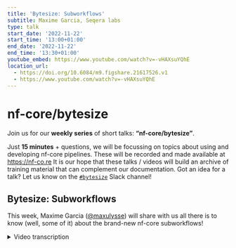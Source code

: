 ```yaml
---
title: 'Bytesize: Subworkflows'
subtitle: Maxime Garcia, Seqera labs
type: talk
start_date: '2022-11-22'
start_time: '13:00+01:00'
end_date: '2022-11-22'
end_time: '13:30+01:00'
youtube_embed: https://www.youtube.com/watch?v=-vHAXsuYQhE
location_url:
  - https://doi.org/10.6084/m9.figshare.21617526.v1
  - https://www.youtube.com/watch?v=-vHAXsuYQhE
---
```


# nf-core/bytesize

Join us for our **weekly series** of short talks: **“nf-core/bytesize”**.

Just **15 minutes** + questions, we will be focussing on topics about using and developing nf-core pipelines.
These will be recorded and made available at <https://nf-co.re>
It is our hope that these talks / videos will build an archive of training material that can complement our documentation. Got an idea for a talk? Let us know on the [`#bytesize`](https://nfcore.slack.com/channels/bytesize) Slack channel!

## Bytesize: Subworkflows

This week, Maxime Garcia ([@maxulysse](https://github.com/maxulysse)) will share with us all there is to know (well, some of it) about the brand-new nf-core subworkflows!

<details markdown="1"><summary>Video transcription</summary>
:::note
The content has been edited to make it reader-friendly
:::

[0:01](https://www.youtube.com/watch?v=-vHAXsuYQhE&t=1)
(host) Hello, everyone. My name is Franziska Bonath. I'm today's host of the bytesize talk, and with me is Maxime, newly member of the Seqera team. He is here today to talk about nf-core subworkflows. Very interesting.

[0:18](https://www.youtube.com/watch?v=-vHAXsuYQhE&t=18)
Indeed. Hello, everyone. Let me share my screen. I'm sharing my full screen because I'm trying some demo as well at some point, so I think it's a bad idea, but I need to try that. Full-size screen. Hello, everyone. My name is Maxime Garcia. I'm working at Sequera Labs in the Scientific Development team. I'm still working in Stockholm, but remotely from Barcelona, but yeah, that's Seqera, so it's fine. Come join us.

[0:58](https://www.youtube.com/watch?v=-vHAXsuYQhE&t=58)
I'm going to talk about subworkflows. Basically, what is new with the subworkflows in nf-core? What is our plan, currently and maybe in the short, long, medium term, and some demo time. Tiny disclaimer to start, I think it's always important. More or less, what I say are more or less like my own takes of what the community is doing. Other developers might follow my ideas. Other developers might have other ideas. But I think it's good because that's how we are forging the best practice. It might and it probably will evolve some of the logic, some of the syntax, some of the stuff. But I think it's good that we try stuff and we figure out what is the best way to do stuff.

[1:48](https://www.youtube.com/watch?v=-vHAXsuYQhE&t=108)
All of the new stuff. I think the most important part is that we have now subworkflows in a specific folder in the nf-core module repository. We can have a look there. If we look at the repo, we have a subworkflows folder. And in the subworkflows folder, we have an nf-core folder. And in that folder, we have all of the current subworkflows for nf-core.

[2:20](https://www.youtube.com/watch?v=-vHAXsuYQhE&t=140)
I think the most important thing that we did during - not the most important thing, but for me, the stuff that had the most impact on my work on the pipeline - was actually the naming convention that we had, which is basically explained all there. We want to have a naming convention because that way it's much easier to understand directly what a subworkflows is doing or not.

[2:55](https://www.youtube.com/watch?v=-vHAXsuYQhE&t=175)
Otherwise we have a lot of documentation here on this page, which is... I'm at the bottom of the page... Which is DSL2 subworkflows that's in the doc contributing... DSL2 subworkflows. A lot of the logic is inherited from the module. We still keep the same terminology, which I think is super important. Remember in nf-core a module will be just the atomic process and the subworkflow is a chain of modules. All of the logic is pretty similar to all that. All of the underlying logic.

[3:42](https://www.youtube.com/watch?v=-vHAXsuYQhE&t=222)
We also have a lot of documentation for that. What we did new is some new tools commands. We don't have everything there yet, so I will... Let's finish the presentation before we actually start the demo. A new command is installed, so I will show that in the demo time as well.

[4:05](https://www.youtube.com/watch?v=-vHAXsuYQhE&t=242)
The plan. We do have a plan of course. At least I have a plan myself, which is translating all of the local subworkflows that we had in Sarek and putting all of that into nf-core because that way I think it's very good for the community and I am hoping also to help other pipelines by doing that, and to convert more and more local subworkflows into nf-core. That way I'm pretty sure we can find a proper logic to be smarter and to do smart things. It's a bit redundant, but that's my plan. And I think with that we could find some new ways to do stuff for a new pipeline.

[4:50](https://www.youtube.com/watch?v=-vHAXsuYQhE&t=290)
One example is that in Sarek we use Freebase. It's one of the tools that we use. We use many tools, but at least I know that Freebase is used by other pipelines. And I'm pretty sure that we're doing some stuff in Sarek. We have a spread and gather solution that can speed things up. we are trying to import that into the nf-core module, and I'm pretty sure once we have that in the nf-core module, then other pipelines might be able to import this subworkflow, and I'm pretty sure that will be a huge gain for the whole community. I'm really looking forward.

[5:26](https://www.youtube.com/watch?v=-vHAXsuYQhE&t=326)
And now let's go into demo time. I'm going to demo how to install a subworkflow. I'm going to install a subworkflow that I just created yesterday. Actually, I just ported a local subworkflow from Sarek into a nf-core module. I'm just going to do that. First I already did that, I installed the dev version of tools. This part is the most important, I think, dev. I did that already. Now I'm going to my local repo. This is my own fork. I'm just creating a new branch. That's very simple. Now we have the new nf-core tool. There's this command `subworkflows` that the infrastructure team, so Matthias, Julia, and everyone else, I don't know who else is involved in the infrastructure team, but they did a pretty good job with all that. And I always like what they do. It looks so fancy, what they're doing.

[6:43](https://www.youtube.com/watch?v=-vHAXsuYQhE&t=403)
No command subworkflow? Oh, yes, maybe just without the "S", subworkflow, no? subworkflow. And yes, the S was there. Don't misspell stuff! For the pipeline, we have `info`, `install`, `list`, `remove`, and `update` to develop new subworkflows that will be very similar to the same command that we have for the modules. I will not show that, but I will show all of that. Let's try `nf-core subworkflow info`. I want to have an info about the new subworkflow you want to install. Is the subworkflow locally installed? No, because I want to install it. Please select a subworkflow. I want to select the "vcf_annotate_snpeff", and I have some nice information about all that. It does perform annotation, I mean, snpEff, and then bgzip plus tabix index resulting VCF file. That's perfect. We do need a metamap vcf, a version of the snpEff database, an optional path to the root cache folder for snpEff, and then we have output. Compressed vcf file plus tabix index, html report, and of course the version.

[8:13](https://www.youtube.com/watch?v=-vHAXsuYQhE&t=433)
What were the other commands that we could see? `Install`, `list`, `remove`, `update`. Let's check `list`. I want to list. List local. No local, that's some logic. And `list remote`, that's the same one. Then let's go for `install`. Wait, before I actually install, let's remove the one that we had. Git remove subworkflow local vcf_annotate_snpeff. I removed my... I removed my local version of this subworkflow. I will now install the new version. that's `subworkflows install`. And I want "vcf annotated". I could copy from there, but I want to try out what's happening if I don't do anything. This is so fancy! I love that! I am a big fan of auto-completion and stuff that is doing that. That was super fast, so it's done.

[9:42](https://www.youtube.com/watch?v=-vHAXsuYQhE&t=582)
Use the following statement to include the subworkflow. I will grab that copy. I launch my code. I have a subworkflow, I have that local. This is my meta subworkflow where I do everything. I'm just copy pasting this new command here. Let's just align everything well. That looks good... Annotate all... Here we'll use this new subworkflow which is located there. That's nice. I don't have my "vcf_annotate_snpeff" anymore because it's now there. That's wonderful. That's what we expect.

[10:36](https://www.youtube.com/watch?v=-vHAXsuYQhE&t=636)
Where are you with the kit? So we deleted some file, we added some new file, and we modified some file. Let's add the new file. We move to file. The meta.jml is different enough so it's like a new... It doesn't register as the renaming. The script itself for the subworkflow is exactly the same which makes sense because I created it yesterday and I basically copy pasted everything. What is happening in the module.json file? Get this module. This is new. Installed by module, installed by module. That's interesting. It's just looking, I like to check everything. I think it's important. So let's add this new file. Let's commit everything. Lets push. Let's create the pull request. We want to do that in dev. Let's replace subworkflow. Create the pull request. That looks good.

[12:41](https://www.youtube.com/watch?v=-vHAXsuYQhE&t=761)
I'm thinking there is just one lesson that I need to do but this is very specific to Sarek. Yes, I need to change the path to the file here. We are doing pytest with tags and we are watching if some of the files are being changed or not from one PR to another. And then we are triggering the test just on that. For that, because the path is not the same anymore, I just update the path. This is done. Let's commit that as well. Let's push. I'm hoping that we are done with this pull request. Yes, we can see that it was failing before. I'm pretty sure because of the tests that were failing. Now everything is triggered. I can see pytest workflow is being triggered at the moment. I'm guessing once it triggered, it will figure out which test it has to run or not, but that's something else. I think that's good for that.

[14:20](https://www.youtube.com/watch?v=-vHAXsuYQhE&t=860)
Let's go back to here. I paste the rest of the history here in my slides, and I will share my slides after this talk. I think now it's time to thank everyone and to go for the questions. This are the institutes that are participating in nf-core. I really need to update that slide because I think it's already one year old and I'm pretty sure we have like more people now. Same with the contributor, but I really want to thank everyone that is contributing to nf-core because it's a community and that's a community effort and without everyone else we wouldn't do anything. If you have any questions, please ask them because that was mainly just a demo and that was fairly simple. I'm pretty sure people have more questions.

[15:14](https://www.youtube.com/watch?v=-vHAXsuYQhE&t=914)
(host) Thank you very much. You're now able to unmute yourself. If you have questions, either put them in the chat or ask them straight away. I think I saw some questions. It's not a question, it was a comment. Someone is being very happy that there are already 24 subworkflows.
(speaker) Yes, because we started the sub workflow at the hackathon properly. That was when? Last month or two months ago?
(host) Last month.
(speaker) Yeah, so 24 just in a month. That's good. I'm pretty sure we'll have more and more coming. And I know that Mathias is working on adding the command line help for nf-core tools soon. I'm guessing we're waiting for release of tools for that. John, do you have a question?

[16:14](https://www.youtube.com/watch?v=-vHAXsuYQhE&t=974)
(question) Yes. Can you hear me? Thanks. Very interesting talk. I'm quite new to this, but I use Nextflow and I am also a little bit used to nf-core. But this thing about subworkflows, is this specific to nf-core or is it something that can apply to other Nextflow pipelines?
(answer) This is something that can be applied to any pipeline. We developed that first with nf-core in mind, like the module, but then every module, like in Nextflow, everything can be a module. Every process can be a module. Every chain of process can be a module. Even the workflow itself can be a module. You can import whatever you want, however you want. Definitely what we are creating here with nf-core, like this subworkflow stuff, it can be used in the broader Nextflow community without any issue.
(question continued) Okay. Thanks.

[17:15](https://www.youtube.com/watch?v=-vHAXsuYQhE&t=1055)
(question) I also have a question or maybe comment also. That was a great presentation. However, I was going to ask, maybe my first comment is similar to what John just said. The presentation sounded more like subworkflows were nf-core things instead of a Nextflow thing. I think that's why he was asking that question about whether subworkflows were nf-core or Nextflow. My other question is that, what's the naming convention for subworkflows in nf-core? Is it like the first word is a verb followed by the names for the tools that you are chaining together in that subworkflow? Because I noticed some pattern like that, but maybe I'm wrong.
(answer) Yes, we have this convention. It's definitely like an nf-core thing only. I'm guessing like other people that develop stuff might want to follow the convention as well. I'm happy to talk more about that. But I think we have this convention. I think it's the input file type, which is the first. Then it should be a verb and then the list of the tools that are used. For example, like in that case, what we were doing with this subworkflow that I just added, it was vcf underscore annotate underscore snpeff.
(question continued) Yeah, thanks.

[18:51](https://www.youtube.com/watch?v=-vHAXsuYQhE&t=1131)
(host) Thank you very much. Are there any more questions? It doesn't seem so. If you have more questions, as usual, you can go to Slack, either in the bytesize channel or there's actually a channel also for subworkflows? (speaker) Yes, there is a channel for sub workflows. A channel for tools as well, obviously.
(host) Obviously. Or you can directly ask Maxime. Otherwise, I would like to thank Maxime for the talk and, as usual, for funding the Chan Zuckerberg Initiative. And you all for listening. Thank you very much.

</details>
